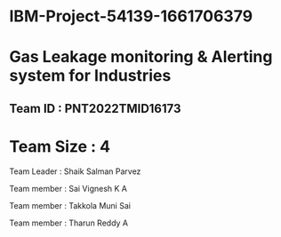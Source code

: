 # IBM-Project-54139-1661706379
# Gas Leakage monitoring &amp; Alerting system for Industries

## Team ID : PNT2022TMID16173

# Team Size : 4

Team Leader : Shaik Salman Parvez

Team member : Sai Vignesh K A

Team member : Takkola Muni Sai

Team member : Tharun Reddy A

